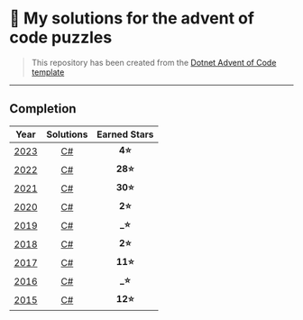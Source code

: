 # 🎄 My solutions for the advent of code puzzles

> This repository has been created from the [Dotnet Advent of Code template](https://github.com/pBouillon/dotnet-advent-of-code-template)

---
## Completion

| Year | Solutions | Earned Stars |
|:----:|:---------:|:------------:|
| [2023](https://adventofcode.com/2023) | [C#](./src/2023) | **4⭐** |
| [2022](https://adventofcode.com/2022) | [C#](./src/2022) | **28⭐** |
| [2021](https://adventofcode.com/2021) | [C#](./src/2021) | **30⭐** |
| [2020](https://adventofcode.com/2020) | [C#](./src/2020) |  **2⭐** |
| [2019](https://adventofcode.com/2019) | [C#](./src/2019) |  **_⭐** |
| [2018](https://adventofcode.com/2018) | [C#](./src/2018) |  **2⭐** |
| [2017](https://adventofcode.com/2017) | [C#](./src/2017) | **11⭐** |
| [2016](https://adventofcode.com/2016) | [C#](./src/2016) |  **_⭐** |
| [2015](https://adventofcode.com/2015) | [C#](./src/2015) | **12⭐** |

